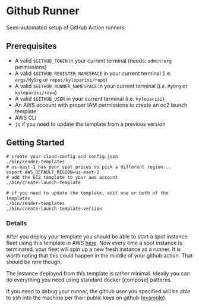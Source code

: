 # Github Runner

Semi-automated setup of GitHub Action runners

## Prerequisites

- A valid `$GITHUB_TOKEN` in your current terminal (needs: `admin:org` permissions)
- A valid `$GITHUB_REGISTER_NAMESPACE` in your current terminal (i.e. `orgs/MyOrg` or `repos/kyleparisi/repo`)
- A valid `$GITHUB_RUNNER_NAMESPACE` in your current terminal (i.e. `MyOrg` or `kyleparisi/repo`)
- A valid `$GITHUB_USER` in your current terminal (i.e. `kyleparisi`)
- An AWS account with proper IAM permissions to create an ec2 launch template
- AWS CLI
- `jq` if you need to update the template from a previous version

## Getting Started

```shell
# create your cloud-config and config.json
./bin/render-templates
# us-east-1 has poor spot prices so pick a different region...
export AWS_DEFAULT_REGION=us-east-2
# add the EC2 template to your aws account
./bin/create-launch-template

# if you need to update the template, edit one or both of the templates
./bin/render-templates
./bin/create-launch-template-version
```

### Details


After you deploy your template you should be able to start a spot instance fleet using this template in AWS 
[here](https://us-east-2.console.aws.amazon.com/ec2/home?region=us-east-2#SpotInstancesLaunch:).  Now every time a spot
instance is terminated, your fleet will spin up a new fresh instance as a runner.  It is worth noting that this could 
happen in the middle of your github action.  That should be rare though.

The instance deployed from this template is rather minimal.  Ideally you can do everything you need using standard
docker [compose] patterns.

If you need to debug your runner, the github user you specified will be able to ssh into the machine per their public
keys on github ([example](https://github.com/kyleparisi.keys)).
